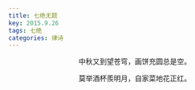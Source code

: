 ```yaml
---
title: 七绝无题
key: 2015.9.26
tags: 七绝
categories: 律诗
---
```


<p align="center">中秋又到望苍穹，画饼充圆总是空。
</p>
<p align="center">莫举酒杯羨明月，自家菜地花正红。
</p>
